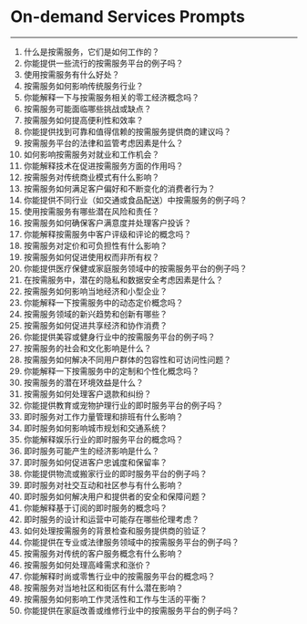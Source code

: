 # On-demand Services Prompts
---
1. 什么是按需服务，它们是如何工作的？
2. 你能提供一些流行的按需服务平台的例子吗？
3. 使用按需服务有什么好处？
4. 按需服务如何影响传统服务行业？
5. 你能解释一下与按需服务相关的零工经济概念吗？
6. 按需服务可能面临哪些挑战或缺点？
7. 按需服务如何提高便利性和效率？
8. 你能提供找到可靠和值得信赖的按需服务提供商的建议吗？
9. 按需服务平台的法律和监管考虑因素是什么？
10. 如何影响按需服务对就业和工作机会？
11. 你能解释技术在促进按需服务方面的作用吗？
12. 按需服务对传统商业模式有什么影响？
13. 按需服务如何满足客户偏好和不断变化的消费者行为？
14. 你能提供不同行业（如交通或食品配送）中按需服务的例子吗？
15. 使用按需服务有哪些潜在风险和责任？
16. 按需服务如何确保客户满意度并处理客户投诉？
17. 你能解释按需服务中客户评级和评论的概念吗？
18. 按需服务对定价和可负担性有什么影响？
19. 按需服务如何促进使用权而非所有权？
20. 你能提供医疗保健或家庭服务领域中的按需服务平台的例子吗？
21. 在按需服务中，潜在的隐私和数据安全考虑因素是什么？
22. 按需服务如何影响当地经济和小型企业？
23. 你能解释一下按需服务中的动态定价概念吗？
24. 按需服务领域的新兴趋势和创新有哪些？
25. 按需服务如何促进共享经济和协作消费？
26. 你能提供美容或健身行业中的按需服务平台的例子吗？
27. 按需服务的社会和文化影响是什么？
28. 按需服务如何解决不同用户群体的包容性和可访问性问题？
29. 你能解释一下按需服务中的定制和个性化概念吗？
30. 按需服务的潜在环境效益是什么？
31. 按需服务如何处理客户退款和纠纷？
32. 你能提供教育或宠物护理行业的即时服务平台的例子吗？
33. 即时服务对工作力量管理和排班有什么影响？
34. 即时服务如何影响城市规划和交通系统？
35. 你能解释娱乐行业的即时服务平台的概念吗？
36. 即时服务可能产生的经济影响是什么？
37. 即时服务如何促进客户忠诚度和保留率？
38. 你能提供物流或搬家行业的即时服务平台的例子吗？
39. 即时服务对社交互动和社区参与有什么影响？
40. 即时服务如何解决用户和提供者的安全和保障问题？
41. 你能解释基于订阅的即时服务的概念吗？
42. 即时服务的设计和运营中可能存在哪些伦理考虑？
43. 如何处理按需服务的背景检查和服务提供商的验证？
44. 你能提供在专业或法律服务领域中的按需服务平台的例子吗？
45. 按需服务对传统的客户服务概念有什么影响？
46. 按需服务如何处理高峰需求和涨价？
47. 你能解释时尚或零售行业中的按需服务平台的概念吗？
48. 按需服务对当地社区和街区有什么潜在影响？
49. 按需服务如何影响工作灵活性和工作与生活的平衡？
50. 你能提供在家庭改善或维修行业中的按需服务平台的例子吗？